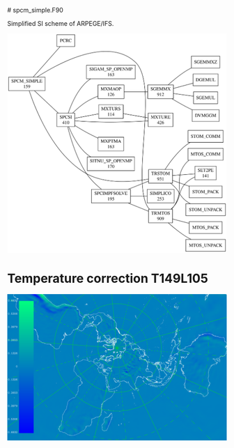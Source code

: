 # spcm_simple.F90

Simplified SI scheme of ARPEGE/IFS.

![](./images/SPCM_SIMPLE.svg)

# Temperature correction T149L105

![](./images/snapshot_0004.png)
